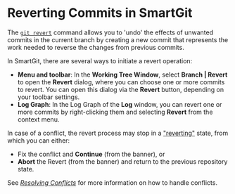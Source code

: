 # Reverting Commits in SmartGit

The [`git revert`](../../GitConcepts/Reverting.md) command allows you to 'undo' the effects of unwanted commits in the current branch by creating a new commit that represents the work needed to reverse the changes from previous commits.

In SmartGit, there are several ways to initiate a revert operation:

- **Menu and toolbar**: In the **Working Tree Window**, select **Branch \| Revert** to open the **Revert** dialog, where you can choose one or more commits to revert.
  You can open this dialog via the **Revert** button, depending on your toolbar settings.
- **Log Graph**: In the Log Graph of the **Log** window, you can revert one or more commits by right-clicking them and selecting **Revert** from the context menu.

In case of a conflict, the revert process may stop in a ["reverting"](../../GitConcepts/Working-Tree-States.md) state, from which you can either:

- Fix the conflict and **Continue** (from the banner), or
- **Abort** the Revert (from the banner) and return to the previous repository state.

See *[Resolving Conflicts](Merge.md#resolving-conflicts)* for more information on how to handle conflicts.

